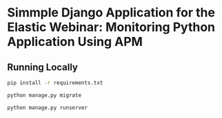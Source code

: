 # Simmple Django Application for the Elastic Webinar: Monitoring Python Application Using APM

## Running Locally

```bash
pip install -r requirements.txt
```

```bash
python manage.py migrate
```

```bash
python manage.py runserver
```
